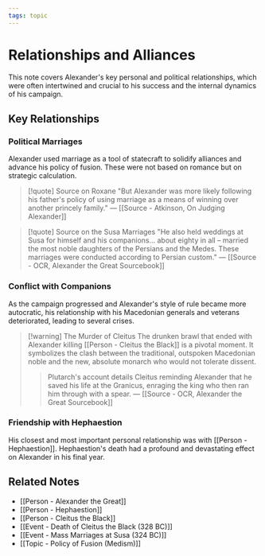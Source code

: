 ```yaml
---
tags: topic
---
```


# Relationships and Alliances

This note covers Alexander's key personal and political relationships, which were often intertwined and crucial to his success and the internal dynamics of his campaign.

## Key Relationships

### Political Marriages
Alexander used marriage as a tool of statecraft to solidify alliances and advance his policy of fusion. These were not based on romance but on strategic calculation.

> [!quote] Source on Roxane
> "But Alexander was more likely following his father's policy of using marriage as a means of winning over another princely family."
> — [[Source - Atkinson, On Judging Alexander]]

> [!quote] Source on the Susa Marriages
> "He also held weddings at Susa for himself and his companions... about eighty in all – married the most noble daughters of the Persians and the Medes. These marriages were conducted according to Persian custom."
> — [[Source - OCR, Alexander the Great Sourcebook]]

### Conflict with Companions
As the campaign progressed and Alexander's style of rule became more autocratic, his relationship with his Macedonian generals and veterans deteriorated, leading to several crises.

> [!warning] The Murder of Cleitus
> The drunken brawl that ended with Alexander killing [[Person - Cleitus the Black]] is a pivotal moment. It symbolizes the clash between the traditional, outspoken Macedonian noble and the new, absolute monarch who would not tolerate dissent.
>
> > Plutarch's account details Cleitus reminding Alexander that he saved his life at the Granicus, enraging the king who then ran him through with a spear.
> > — [[Source - OCR, Alexander the Great Sourcebook]]

### Friendship with Hephaestion
His closest and most important personal relationship was with [[Person - Hephaestion]]. Hephaestion's death had a profound and devastating effect on Alexander in his final year.

## Related Notes
- [[Person - Alexander the Great]]
- [[Person - Hephaestion]]
- [[Person - Cleitus the Black]]
- [[Event - Death of Cleitus the Black (328 BC)]]
- [[Event - Mass Marriages at Susa (324 BC)]]
- [[Topic - Policy of Fusion (Medism)]]
